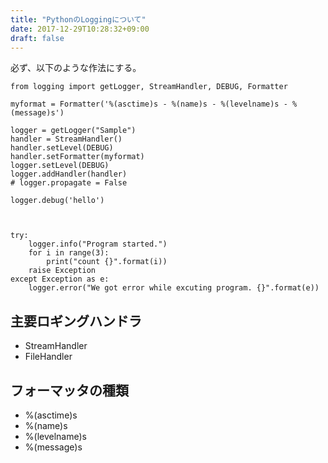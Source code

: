 ```yaml
---
title: "PythonのLoggingについて"
date: 2017-12-29T10:28:32+09:00
draft: false
---
```


必ず、以下のような作法にする。

    from logging import getLogger, StreamHandler, DEBUG, Formatter

    myformat = Formatter('%(asctime)s - %(name)s - %(levelname)s - %(message)s')

    logger = getLogger("Sample")
    handler = StreamHandler()
    handler.setLevel(DEBUG)
    handler.setFormatter(myformat)
    logger.setLevel(DEBUG)
    logger.addHandler(handler)
    # logger.propagate = False

    logger.debug('hello')



    try:
        logger.info("Program started.")
        for i in range(3):
            print("count {}".format(i))
        raise Exception
    except Exception as e:
        logger.error("We got error while excuting program. {}".format(e))

## 主要ロギングハンドラ

* StreamHandler
* FileHandler

## フォーマッタの種類

* %(asctime)s 
* %(name)s 
* %(levelname)s 
* %(message)s

